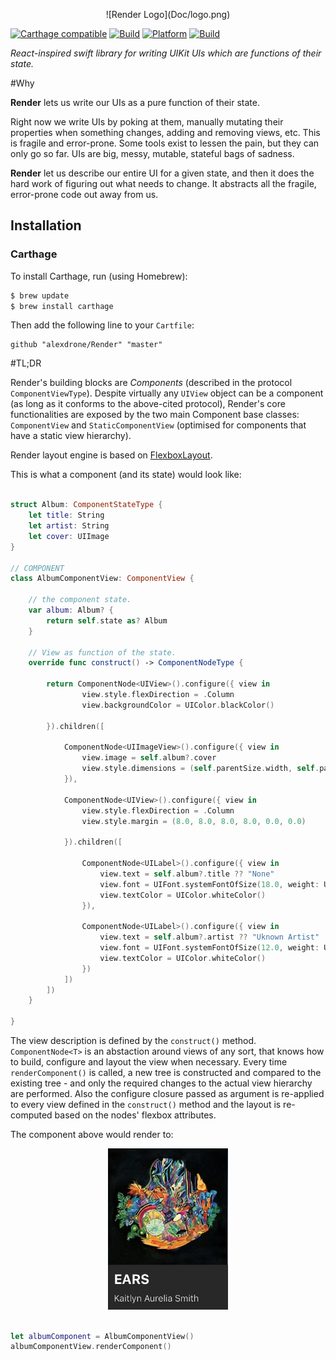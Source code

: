<p align="center">
![Render Logo](Doc/logo.png)


[![Carthage compatible](https://img.shields.io/badge/Carthage-compatible-4BC51D.svg?style=flat)](https://github.com/Carthage/Carthage)
[![Build](https://img.shields.io/badge/build-passing-green.svg?style=flat)](#)
[![Platform](https://img.shields.io/badge/platform-ios-lightgrey.svg?style=flat)](#)
[![Build](https://img.shields.io/badge/license-MIT-blue.svg?style=flat)](https://opensource.org/licenses/MIT)

*React-inspired swift library for writing UIKit UIs which are functions of their state.*

#Why

**Render** lets us write our UIs as a pure function of their state.


Right now we write UIs by poking at them, manually mutating their properties when something changes, adding and removing views, etc. This is fragile and error-prone. Some tools exist to lessen the pain, but they can only go so far. UIs are big, messy, mutable, stateful bags of sadness.

**Render** let us describe our entire UI for a given state, and then it does the hard work of figuring out what needs to change. It abstracts all the fragile, error-prone code out away from us. 

## Installation

### Carthage



To install Carthage, run (using Homebrew):

```bash
$ brew update
$ brew install carthage
```

Then add the following line to your `Cartfile`:

```
github "alexdrone/Render" "master"    
```

#TL;DR

Render's building blocks are *Components* (described in the protocol `ComponentViewType`).
Despite virtually any `UIView` object can be a component (as long as it conforms to the above-cited protocol),
Render's core functionalities are exposed by the two main Component base classes: `ComponentView` and `StaticComponentView` (optimised for components that have a static view hierarchy).

Render layout engine is based on [FlexboxLayout](https://github.com/alexdrone/FlexboxLayout).

This is what a component (and its state) would look like:


```swift

struct Album: ComponentStateType {
	let title: String
	let artist: String
	let cover: UIImage  
}

// COMPONENT
class AlbumComponentView: ComponentView {
    
    // the component state.
    var album: Album? {
        return self.state as? Album
    }
    
    // View as function of the state.
    override func construct() -> ComponentNodeType {
            
        return ComponentNode<UIView>().configure({ view in
        		view.style.flexDirection = .Column
            	view.backgroundColor = UIColor.blackColor()

        }).children([
            
            ComponentNode<UIImageView>().configure({ view in
				view.image = self.album?.cover
				view.style.dimensions = (self.parentSize.width, self.parentSize.width)
            }),
            
            ComponentNode<UIView>().configure({ view in
                view.style.flexDirection = .Column
                view.style.margin = (8.0, 8.0, 8.0, 8.0, 0.0, 0.0)
                
            }).children([
                
                ComponentNode<UILabel>().configure({ view in
                    view.text = self.album?.title ?? "None"
                    view.font = UIFont.systemFontOfSize(18.0, weight: UIFontWeightBold)
                    view.textColor = UIColor.whiteColor()
                }),
                
                ComponentNode<UILabel>().configure({ view in
                    view.text = self.album?.artist ?? "Uknown Artist"
                    view.font = UIFont.systemFontOfSize(12.0, weight: UIFontWeightLight)
                    view.textColor = UIColor.whiteColor()
                })
            ])
        ])
    }
    
}

```

The view description is defined by the `construct()` method.
`ComponentNode<T>` is an abstaction around views of any sort, that knows how to build, configure and layout the view when necessary.
Every time `renderComponent()` is called, a new tree is constructed and compared to the existing tree - and only the required changes to the actual view hierarchy are performed. Also the configure closure passed as argument is re-applied to every view defined in the `construct()` method and the layout is re-computed based on the nodes' flexbox attributes. 

The component above would render to:

<p align="center">
<img src="Doc/render.jpg" width="192">

```swift

let albumComponent = AlbumComponentView()
albumComponentView.renderComponent()
```

